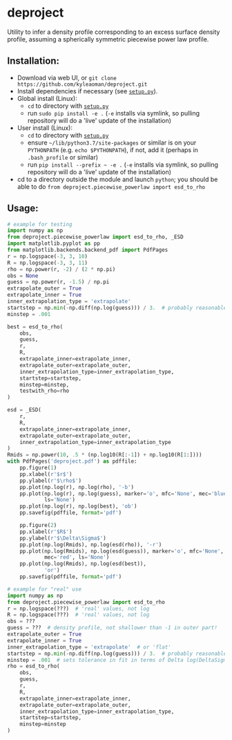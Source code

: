 # deproject
Utility to infer a density profile corresponding to an excess surface density profile, assuming a spherically symmetric piecewise power law profile.

## Installation:
 - Download via web UI, or `git clone https://github.com/kyleaoman/deproject.git`
 - Install dependencies if necessary (see [`setup.py`](https://github.com/kyleaoman/deproject/blob/master/setup.py)).
 - Global install (Linux): 
   - `cd` to directory with [`setup.py`](https://github.com/kyleaoman/deproject/blob/master/setup.py)
   - run `sudo pip install -e .` (`-e` installs via symlink, so pulling repository will do a 'live' update of the installation)
 - User install (Linux):
   - `cd` to directory with [`setup.py`](https://github.com/kyleaoman/deproject/blob/master/setup.py)
   - ensure `~/lib/python3.7/site-packages` or similar is on your `PYTHONPATH` (e.g. `echo $PYTHONPATH`), if not, add it (perhaps in `.bash_profile` or similar)
   - run `pip install --prefix ~ -e .` (`-e` installs via symlink, so pulling repository will do a 'live' update of the installation)
 - cd to a directory outside the module and launch `python`; you should be able to do `from deproject.piecewise_powerlaw import esd_to_rho`
 
## Usage:

```python
# example for testing
import numpy as np
from deproject.piecewise_powerlaw import esd_to_rho, _ESD
import matplotlib.pyplot as pp
from matplotlib.backends.backend_pdf import PdfPages
r = np.logspace(-3, 3, 10)
R = np.logspace(-3, 3, 11)
rho = np.power(r, -2) / (2 * np.pi)
obs = None
guess = np.power(r, -1.5) / np.pi
extrapolate_outer = True
extrapolate_inner = True
inner_extrapolation_type = 'extrapolate'
startstep = np.min(-np.diff(np.log(guess))) / 3.  # probably reasonable
minstep = .001

best = esd_to_rho(
    obs,
    guess,
    r,
    R,
    extrapolate_inner=extrapolate_inner,
    extrapolate_outer=extrapolate_outer,
    inner_extrapolation_type=inner_extrapolation_type,
    startstep=startstep,
    minstep=minstep,
    testwith_rho=rho
)

esd = _ESD(
    r,
    R,
    extrapolate_inner=extrapolate_inner,
    extrapolate_outer=extrapolate_outer,
    inner_extrapolation_type=inner_extrapolation_type
)
Rmids = np.power(10, .5 * (np.log10(R[:-1]) + np.log10(R[1:])))
with PdfPages('deproject.pdf') as pdffile:
    pp.figure(1)
    pp.xlabel(r'$r$')
    pp.ylabel(r'$\rho$')
    pp.plot(np.log(r), np.log(rho), '-b')
    pp.plot(np.log(r), np.log(guess), marker='o', mfc='None', mec='blue',
            ls='None')
    pp.plot(np.log(r), np.log(best), 'ob')
    pp.savefig(pdffile, format='pdf')

    pp.figure(2)
    pp.xlabel(r'$R$')
    pp.ylabel(r'$\Delta\Sigma$')
    pp.plot(np.log(Rmids), np.log(esd(rho)), '-r')
    pp.plot(np.log(Rmids), np.log(esd(guess)), marker='o', mfc='None',
            mec='red', ls='None')
    pp.plot(np.log(Rmids), np.log(esd(best)),
            'or')
    pp.savefig(pdffile, format='pdf')
```

```python
# example for "real" use
import numpy as np
from deproject.piecewise_powerlaw import esd_to_rho
r = np.logspace(???)  # 'real' values, not log
R = np.logspace(???)  # 'real' values, not log
obs = ???
guess = ???  # density profile, not shallower than -1 in outer part!
extrapolate_outer = True
extrapolate_inner = True
inner_extrapolation_type = 'extrapolate'  # or 'flat'
startstep = np.min(-np.diff(np.log(guess))) / 3.  # probably reasonable
minstep = .001  # sets tolerance in fit in terms of Delta log(DeltaSigma)
rho = esd_to_rho(
    obs,
    guess,
    r,
    R,
    extrapolate_inner=extrapolate_inner,
    extrapolate_outer=extrapolate_outer,
    inner_extrapolation_type=inner_extrapolation_type,
    startstep=startstep,
    minstep=minstep
)
```
